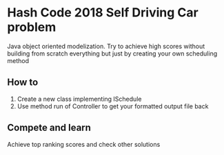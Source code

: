 # Hash Code 2018 Self Driving Car problem
Java object oriented modelization. Try to achieve high scores without building from scratch everything but just by creating your own scheduling method
## How to
1. Create a new class implementing ISchedule
2. Use method run of Controller to get your formatted output file back
## Compete and learn
Achieve top ranking scores and check other solutions

